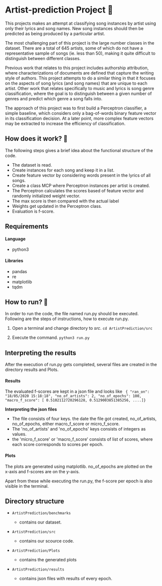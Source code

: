 # Artist-prediction Project 🎵

This projects makes an attempt at classifying song instances by artist using only their lyrics and song names. New song instances should then be predicted as being produced by a particular artist.

The most challenging part of this project is the large number classes in the dataset. There are a total of 645 artists, some of which do not have a representative sample of songs (ie. less than 50), making it quite difficult to distinguish between different classes.

Previous work that relates to this project includes authorship attribution, where characterizations of documents are defined that capture the writing style of authors. This project attempts to do a similar thing in that it focuses on the aspects of song lyrics (and song names) that are unique to each artist. Other work that relates specifically to music and lyrics is song genre classification, where the goal is to distinguish between a given number of genres and predict which genre a song falls into.

The approach of this project was to first build a Perceptron classifier, a simple baseline, which considers only a bag-of-words binary feature vector in its classification decision. At a later point, more complex feature vectors may be extracted to increase the efficiency of classification.

## How does it work? 🤔
The following steps gives a brief idea about the functional structure of the code.

- The dataset is read.
- Create instances for each song and keep it in a list.
- Create feature vector by considering words present in the lyrics of all songs.
- Create a class MCP where Perceptron instances per artist is created.
- The Perceptron calculates the scores based of feature vector and randomly initialized weight vector.
- The max score is then compared with the actual label
- Weights get updated in the Perceptron class.
- Evaluation is f-score.

## Requirements

#### Language
- python3

#### Libraries
- pandas
- re
- matplotlib
- tqdm


## How to run? 🏃

In order to run the code, the file named run.py should be executed. Following are the steps of instructions, how to execute run.py.

1. Open a terminal and change directory to _src_. ``` cd ArtistPrediction/src ```

2. Execute the  command.  ``` python3 run.py ```

## Interpreting the results

After the execution of run.py gets completed, several files are created in the directory results and Plots.

#### Results
The evaluated f-scores are kept in a json file and looks like ```
{
  "ran_on": "18/05/2020 15:18:18",
  "no_of_artists": 2,
  "no_of_epochs": 100,
  "macro_f_score": [
    0.5102112720296128, 0.5129003851385256, ....]}```

   __Interpreting the json files__
  - The file consists of four keys. the date the file got created, no_of_artists, no_of_epochs, either macro_f_score or micro_f_score.
  - The 'no_of_artists' and 'no_of_epochs' keys consists of integers as values.
  - the 'micro_f_score' or 'macro_f_score' consists of list of scores, where each score corresponds to scores per epoch.

#### Plots
The plots are generated using matplotlib. no_of_epochs are plotted on the x-axis and f-scores are on the y-axis.


Apart from these while executing the run.py, the f-score per epoch is also visible in the terminal.

## Directory structure

- ```ArtistPrediction/benchmarks```
  - contains our dataset.

- ```ArtistPrediction/src```
  - contains our scource code.

- ```ArtistPrediction/Plots```
  - contains the generated plots

- ```ArtistPrediction/results```
  - contains json files with results of every epoch.
